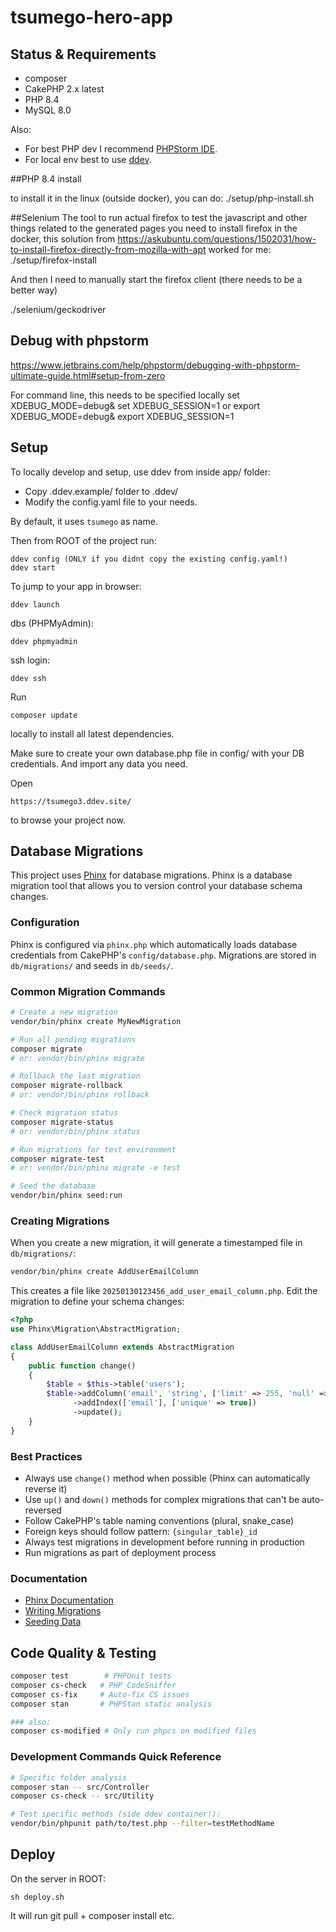 # tsumego-hero-app

## Status & Requirements

- composer
- CakePHP 2.x latest
- PHP 8.4
- MySQL 8.0

Also:
- For best PHP dev I recommend [PHPStorm IDE](https://www.jetbrains.com/phpstorm/).
- For local env best to use [ddev](https://ddev.com/get-started/).

##PHP 8.4 install

to install it in the linux (outside docker), you can do:
./setup/php-install.sh

##Selenium
The tool to run actual firefox to test the javascript and other things related to the generated pages
you need to install firefox in the docker, this solution from https://askubuntu.com/questions/1502031/how-to-install-firefox-directly-from-mozilla-with-apt worked for me:
./setup/firefox-install

And then I need to manually start the firefox client (there needs to be a better way)

./selenium/geckodriver

## Debug with phpstorm
https://www.jetbrains.com/help/phpstorm/debugging-with-phpstorm-ultimate-guide.html#setup-from-zero

For command line, this needs to be specified locally
set XDEBUG_MODE=debug& set XDEBUG_SESSION=1
or
export XDEBUG_MODE=debug& export XDEBUG_SESSION=1


## Setup

To locally develop and setup, use ddev from inside app/ folder:
- Copy .ddev.example/ folder to .ddev/
- Modify the config.yaml file to your needs.

By default, it uses `tsumego` as name.

Then from ROOT of the project run:

    ddev config (ONLY if you didnt copy the existing config.yaml!)
    ddev start

To jump to your app in browser:

    ddev launch

dbs (PHPMyAdmin):

    ddev phpmyadmin

ssh login:

    ddev ssh

Run

    composer update

locally to install all latest dependencies.

Make sure to create your own database.php file in config/ with your DB credentials.
And import any data you need.

Open

    https://tsumego3.ddev.site/

to browse your project now.

## Database Migrations

This project uses [Phinx](https://phinx.org/) for database migrations.
Phinx is a database migration tool that allows you to version control your database schema changes.

### Configuration

Phinx is configured via `phinx.php` which automatically loads database credentials from CakePHP's `config/database.php`. Migrations are stored in `db/migrations/` and seeds in `db/seeds/`.

### Common Migration Commands

```bash
# Create a new migration
vendor/bin/phinx create MyNewMigration

# Run all pending migrations
composer migrate
# or: vendor/bin/phinx migrate

# Rollback the last migration
composer migrate-rollback
# or: vendor/bin/phinx rollback

# Check migration status
composer migrate-status
# or: vendor/bin/phinx status

# Run migrations for test environment
composer migrate-test
# or: vendor/bin/phinx migrate -e test

# Seed the database
vendor/bin/phinx seed:run
```

### Creating Migrations

When you create a new migration, it will generate a timestamped file in `db/migrations/`:

```bash
vendor/bin/phinx create AddUserEmailColumn
```

This creates a file like `20250130123456_add_user_email_column.php`. Edit the migration to define your schema changes:

```php
<?php
use Phinx\Migration\AbstractMigration;

class AddUserEmailColumn extends AbstractMigration
{
    public function change()
    {
        $table = $this->table('users');
        $table->addColumn('email', 'string', ['limit' => 255, 'null' => false])
              ->addIndex(['email'], ['unique' => true])
              ->update();
    }
}
```

### Best Practices

- Always use `change()` method when possible (Phinx can automatically reverse it)
- Use `up()` and `down()` methods for complex migrations that can't be auto-reversed
- Follow CakePHP's table naming conventions (plural, snake_case)
- Foreign keys should follow pattern: `{singular_table}_id`
- Always test migrations in development before running in production
- Run migrations as part of deployment process

### Documentation

- [Phinx Documentation](https://book.cakephp.org/phinx/0/en/index.html)
- [Writing Migrations](https://book.cakephp.org/phinx/0/en/migrations.html)
- [Seeding Data](https://book.cakephp.org/phinx/0/en/seeding.html)

## Code Quality & Testing
```bash
composer test        # PHPUnit tests
composer cs-check   # PHP CodeSniffer
composer cs-fix     # Auto-fix CS issues
composer stan       # PHPStan static analysis

### also:
composer cs-modified # Only run phpcs on modified files
```

### Development Commands Quick Reference
```bash
# Specific folder analysis
composer stan -- src/Controller
composer cs-check -- src/Utility

# Test specific methods (side ddev container!):
vendor/bin/phpunit path/to/test.php --filter=testMethodName
```

## Deploy
On the server in ROOT:
```
sh deploy.sh
```
It will run git pull + composer install etc.
